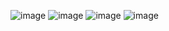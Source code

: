 ![image](https://github.com/Harsh8911/Profession-Advisor/assets/148557565/be9f16e0-01c5-4404-ab0a-7be23e7b4e7d)
![image](https://github.com/Harsh8911/Profession-Advisor/assets/148557565/73cac23c-24f4-4f78-ae09-8bcac32058ec)
![image](https://github.com/Harsh8911/Profession-Advisor/assets/148557565/d3e1607d-93af-4ee8-9715-2f131684c6d6)
![image](https://github.com/Harsh8911/Profession-Advisor/assets/148557565/68834ebc-c390-41fe-af5c-6366b5bc1082)
